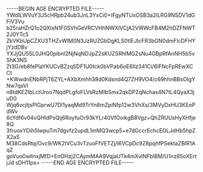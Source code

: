 -----BEGIN AGE ENCRYPTED FILE-----
YWdlLWVuY3J5cHRpb24ub3JnL3YxCi0+IFgyNTUxOSB3a2lLRG9NSDV1dGFiV3Vu
b25raHZrQ1o2QXlxN1F0SVhGeVRCVHhNWXlVCjA2VlRWcFB4M2hDZFNWT2J0YTc5
ZkVKbUpCZXU3THZvWlM0N3JzRUZGbDgKLS0tIEJIcFR3bGN0dmFlcDFHYjYzdDBv
YXJjQU5SL0JHQ0pibnl2NjNqNDJpZ2sKUZSRhIMGZsNu4GBpRfAnNH5b5vShK3NS
Zt3G/eb8fePlaYKUCvBZzq5DF1U0tck0bVPab6oE6Ilz341Ci/6lFNcFpREwXCCt
+KWwdnENbRPjT6ZYL+AXbXmhh38d0Kdsnd4Q7ZH9VO4/c69hhnBBsOlgYNw7qsVI
n8tdKEZIbLctUroo7NqdPLgfoFLVsRzMIbSmx2qkDPZqNchas4N7tL4QyaX3juD0
Wjq6vcjtjsPlGprwU7Dl1yaqMd9TrYn8mZpiNfp12w3VhXs/3MVyDxHU3KEePdWv
6cYdf6v04vQHIdPsQij6RoyfuOr93kYLr40VfOoikgB8Vgz+QhZRUUsHyXHfje8Q
3fruoxYDih5lwpuTm7dgvfz2updL1mMQ3wcp5+e7dGccrEchcEOLJdHb5hpZX2aS
M38CdsRtq/Ovc9/WK2IVCu3vTzuoFfVETZj/I6VCpDc9Z8pqhfPSektaZBIR1Aq2
goVuo0wlInxjMfD+EnOHzj2CAymMAA9VqjaUTk4mXvlNFblBM/U1nz85oXErtjJd
sDH11ps=
-----END AGE ENCRYPTED FILE-----
